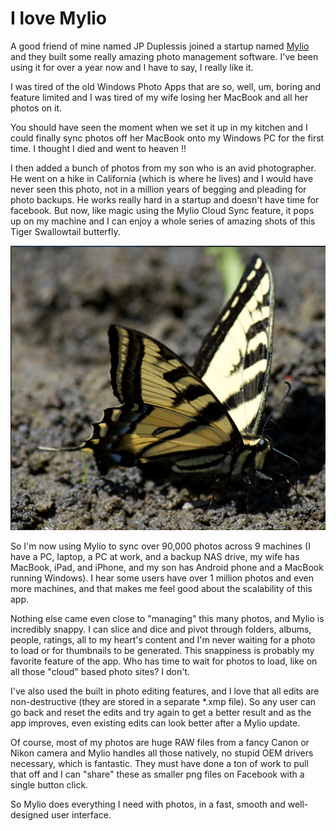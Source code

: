 
# I love Mylio

A good friend of mine named JP Duplessis joined a startup named [Mylio](http://mylio.com/) and they built some really amazing photo management software.   I've been using it for over a year now and I have to say, I really like it.

I was tired of the old Windows Photo Apps that are so, well, um, boring and feature limited and I was tired of my wife losing her MacBook and all her photos on it.   

You should have seen the moment when we set it up in my kitchen and I could finally sync photos off her MacBook onto my Windows PC for the first time.  I thought I died and went to heaven !!

I then added a bunch of photos from my son who is an avid photographer.  He went on a hike in California (which is where he lives) and I would have never seen this photo, not in a million years of begging and pleading for photo backups.  He works really hard in a startup and doesn't have time for facebook.  But now, like magic using the Mylio Cloud Sync feature, it pops up on my machine and I can enjoy a whole series of amazing shots of this Tiger Swallowtail butterfly.  

![butterfly.png](butterfly.png)

So I'm now using Mylio to sync over 90,000 photos across 9 machines (I have a PC, laptop, a PC at work, and a backup NAS drive, my wife has MacBook, iPad, and iPhone, and my son has Android phone and a MacBook running Windows).  I hear some users have over 1 million photos and even more machines, and that makes me feel good about the scalability of this app.  

Nothing else came even close to "managing" this many photos, and Mylio is incredibly snappy.  I can slice and dice and pivot through folders, albums, people, ratings, all to my heart's content and I'm never waiting for a photo to load or for thumbnails to be generated.  This snappiness is probably my favorite feature of the app.  Who has time to wait for photos to load, like on all those "cloud" based photo sites?  I don't.  

I've also used the built in photo editing features, and I love that all edits are non-destructive (they are stored in a separate *.xmp file).  So any user can go back and reset the edits and try again to get a better result and as the app improves, even existing edits can look better after a Mylio update.

Of course, most of my photos are huge RAW files from a fancy Canon or Nikon camera and Mylio handles all those natively, no stupid OEM drivers necessary, which is fantastic.  They must have done a ton of work to pull that off and I can "share" these as smaller png files on Facebook with a single button click.

So Mylio does everything I need with photos, in a fast, smooth and well-designed user interface.
